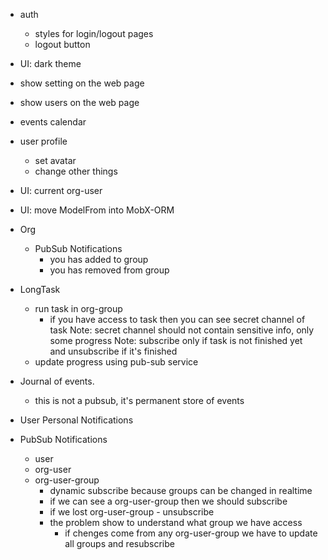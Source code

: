 
- auth
    - styles for login/logout pages
    - logout button
- UI: dark theme
- show setting on the web page
- show users   on the web page
- events calendar
- user profile
    - set avatar
    - change other things
- UI: current org-user
- UI: move ModelFrom into MobX-ORM

- Org
    - PubSub Notifications
        - you has added to group
        - you has removed from group

- LongTask
    - run task in org-group
        - if you have access to task then you can see secret channel of task
            Note: secret channel should not contain sensitive info, only some progress
            Note: subscribe only if task is not finished yet and unsubscribe if it's finished
    - update progress using pub-sub service

- Journal of events.
    - this is not a pubsub, it's permanent store of events

- User Personal Notifications



- PubSub Notifications
    - user
    - org-user
    - org-user-group
        - dynamic subscribe because groups can be changed in realtime
        - if we can see a org-user-group then we should subscribe
        - if we lost org-user-group - unsubscribe
        - the problem show to understand what group we have access
            - if chenges come from any org-user-group we have to update all groups
                and resubscribe


